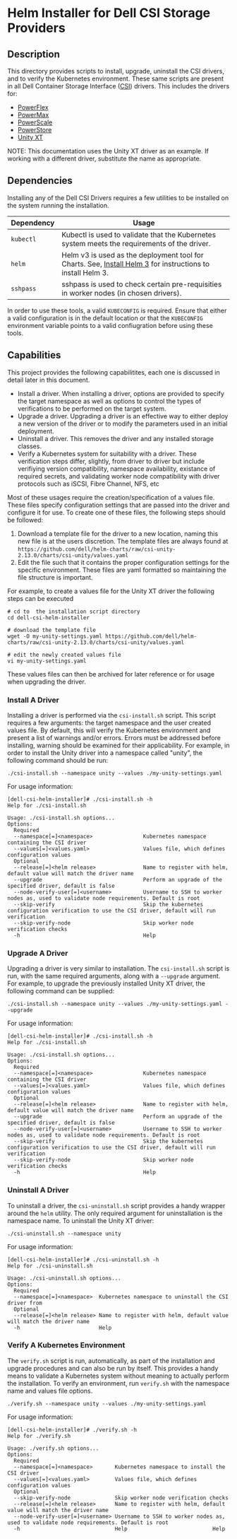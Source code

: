 <!--
 Copyright © 2020-2024 Dell Inc. or its subsidiaries. All Rights Reserved.

 Licensed under the Apache License, Version 2.0 (the "License");
 you may not use this file except in compliance with the License.
 You may obtain a copy of the License at
      http://www.apache.org/licenses/LICENSE-2.0
 Unless required by applicable law or agreed to in writing, software
 distributed under the License is distributed on an "AS IS" BASIS,
 WITHOUT WARRANTIES OR CONDITIONS OF ANY KIND, either express or implied.
 See the License for the specific language governing permissions and
 limitations under the License.
-->
# Helm Installer for Dell CSI Storage Providers

## Description

This directory provides scripts to install, upgrade, uninstall the CSI drivers, and to verify the Kubernetes environment.
These same scripts are present in all Dell Container Storage Interface ([CSI](https://github.com/container-storage-interface/spec)) drivers. This includes the drivers for:
* [PowerFlex](https://github.com/dell/csi-vxflexos)
* [PowerMax](https://github.com/dell/csi-powermax)
* [PowerScale](https://github.com/dell/csi-powerscale)
* [PowerStore](https://github.com/dell/csi-powerstore)
* [Unity XT](https://github.com/dell/csi-unity)

NOTE: This documentation uses the Unity XT driver as an example. If working with a different driver, substitute the name as appropriate.

## Dependencies

Installing any of the Dell CSI Drivers requires a few utilities to be installed on the system running the installation.

| Dependency    | Usage  |
| ------------- | ----- |
| `kubectl`     | Kubectl is used to validate that the Kubernetes system meets the requirements of the driver. |
| `helm`        | Helm v3 is used as the deployment tool for Charts. See, [Install Helm 3](https://helm.sh/docs/intro/install/) for instructions to install Helm 3. |
| `sshpass`     | sshpass is used to check certain pre-requisities in worker nodes (in chosen drivers). |


In order to use these tools, a valid `KUBECONFIG` is required. Ensure that either a valid configuration is in the default location or that the `KUBECONFIG` environment variable points to a valid confiugration before using these tools.

## Capabilities

This project provides the following capabilitites, each one is discussed in detail later in this document.

* Install a driver. When installing a driver, options are provided to specify the target namespace as well as options to control the types of verifications to be performed on the target system.
* Upgrade a driver. Upgrading a driver is an effective way to either deploy a new version of the driver or to modify the parameters used in an initial deployment.
* Uninstall a driver. This removes the driver and any installed storage classes.
* Verify a Kubernetes system for suitability with a driver. These verification steps differ, slightly, from driver to driver but include verifiying version compatibility, namespace availability, existance of required secrets, and validating worker node compatibility with driver protocols such as iSCSI, Fibre Channel, NFS, etc


Most of these usages require the creation/specification of a values file. These files specify configuration settings that are passed into the driver and configure it for use. To create one of these files, the following steps should be followed:
1. Download a template file for the driver to a new location, naming this new file is at the users discretion. The template files are always found at `https://github.com/dell/helm-charts/raw/csi-unity-2.13.0/charts/csi-unity/values.yaml`
2. Edit the file such that it contains the proper configuration settings for the specific environment. These files are yaml formatted so maintaining the file structure is important.

For example, to create a values file for the Unity XT driver the following steps can be executed
```
# cd to  the installation script directory
cd dell-csi-helm-installer

# download the template file
wget -O my-unity-settings.yaml https://github.com/dell/helm-charts/raw/csi-unity-2.13.0/charts/csi-unity/values.yaml

# edit the newly created values file
vi my-unity-settings.yaml
```

These values files can then be archived for later reference or for usage when upgrading the driver.


### Install A Driver

Installing a driver is performed via the `csi-install.sh` script. This script requires a few arguments: the target namespace and the user created values file. By default, this will verify the Kubernetes environment and present a list of warnings and/or errors. Errors must be addressed before installing, warning should be examined for their applicability. For example, in order to install the Unity driver into a namespace called "unity", the following command should be run:
```
./csi-install.sh --namespace unity --values ./my-unity-settings.yaml
```

For usage information:
```
[dell-csi-helm-installer]# ./csi-install.sh -h
Help for ./csi-install.sh

Usage: ./csi-install.sh options...
Options:
  Required
  --namespace[=]<namespace>                Kubernetes namespace containing the CSI driver
  --values[=]<values.yaml>                 Values file, which defines configuration values
  Optional
  --release[=]<helm release>               Name to register with helm, default value will match the driver name
  --upgrade                                Perform an upgrade of the specified driver, default is false
  --node-verify-user[=]<username>          Username to SSH to worker nodes as, used to validate node requirements. Default is root
  --skip-verify                            Skip the kubernetes configuration verification to use the CSI driver, default will run verification
  --skip-verify-node                       Skip worker node verification checks
  -h                                       Help
```

### Upgrade A Driver

Upgrading a driver is very similar to installation. The `csi-install.sh` script is run, with the same required arguments, along with a `--upgrade` argument. For example, to upgrade the previously installed Unity XT driver, the following command can be supplied:

```
./csi-install.sh --namespace unity --values ./my-unity-settings.yaml --upgrade
```

For usage information:
```
[dell-csi-helm-installer]# ./csi-install.sh -h
Help for ./csi-install.sh

Usage: ./csi-install.sh options...
Options:
  Required
  --namespace[=]<namespace>                Kubernetes namespace containing the CSI driver
  --values[=]<values.yaml>                 Values file, which defines configuration values
  Optional
  --release[=]<helm release>               Name to register with helm, default value will match the driver name
  --upgrade                                Perform an upgrade of the specified driver, default is false
  --node-verify-user[=]<username>          Username to SSH to worker nodes as, used to validate node requirements. Default is root
  --skip-verify                            Skip the kubernetes configuration verification to use the CSI driver, default will run verification
  --skip-verify-node                       Skip worker node verification checks
  -h                                       Help
```

### Uninstall A Driver

To uninstall a driver, the `csi-uninstall.sh` script provides a handy wrapper around the `helm` utility. The only required argument for uninstallation is the namespace name. To uninstall the Unity XT driver:

```
./csi-uninstall.sh --namespace unity
```

For usage information:
```
[dell-csi-helm-installer]# ./csi-uninstall.sh -h
Help for ./csi-uninstall.sh

Usage: ./csi-uninstall.sh options...
Options:
  Required
  --namespace[=]<namespace>  Kubernetes namespace to uninstall the CSI driver from
  Optional
  --release[=]<helm release> Name to register with helm, default value will match the driver name
  -h                         Help
```

### Verify A Kubernetes Environment

The `verify.sh` script is run, automatically, as part of the installation and upgrade procedures and can also be run by itself. This provides a handy means to validate a Kubernetes system without meaning to actually perform the installation. To verify an environment, run `verify.sh` with the namespace name and values file options.

```
./verify.sh --namespace unity --values ./my-unity-settings.yaml
```

For usage information:
```
[dell-csi-helm-installer]# ./verify.sh -h
Help for ./verify.sh

Usage: ./verify.sh options...
Options:
  Required
  --namespace[=]<namespace>       Kubernetes namespace to install the CSI driver
  --values[=]<values.yaml>        Values file, which defines configuration values
  Optional
  --skip-verify-node              Skip worker node verification checks
  --release[=]<helm release>      Name to register with helm, default value will match the driver name
  --node-verify-user[=]<username> Username to SSH to worker nodes as, used to validate node requirements. Default is root
  -h                              Help                           Help
```
